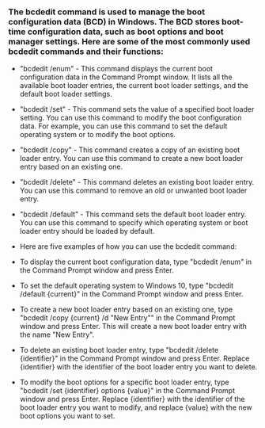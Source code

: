 ### The bcdedit command is used to manage the boot configuration data (BCD) in Windows. The BCD stores boot-time configuration data, such as boot options and boot manager settings. Here are some of the most commonly used bcdedit commands and their functions:

- "bcdedit /enum" - This command displays the current boot configuration data in the Command Prompt window. It lists all the available boot loader entries, the current boot loader settings, and the default boot loader settings.

-  "bcdedit /set" - This command sets the value of a specified boot loader setting. You can use this command to modify the boot configuration data. For example, you can use this command to set the default operating system or to modify the boot options.

-  "bcdedit /copy" - This command creates a copy of an existing boot loader entry. You can use this command to create a new boot loader entry based on an existing one.

-  "bcdedit /delete" - This command deletes an existing boot loader entry. You can use this command to remove an old or unwanted boot loader entry.

  -  "bcdedit /default" - This command sets the default boot loader entry. You can use this command to specify which operating system or boot loader entry should be loaded by default.

-  Here are five examples of how you can use the bcdedit command:

-  To display the current boot configuration data, type "bcdedit /enum" in the Command Prompt window and press Enter.

-  To set the default operating system to Windows 10, type "bcdedit /default {current}" in the Command Prompt window and press Enter.

-  To create a new boot loader entry based on an existing one, type "bcdedit /copy {current} /d "New Entry"" in the Command Prompt window and press Enter. This will create a new boot loader entry with the name "New Entry".
-  To delete an existing boot loader entry, type "bcdedit /delete {identifier}" in the Command Prompt window and press Enter. Replace {identifier} with the identifier of the boot loader entry you want to delete.
-  To modify the boot options for a specific boot loader entry, type "bcdedit /set {identifier} options {value}" in the Command Prompt window and press Enter. Replace {identifier} with the identifier of the boot loader entry you want to modify, and replace {value} with the new boot options you want to set.
